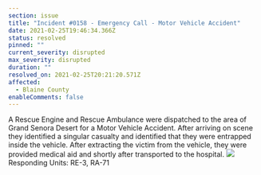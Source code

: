 ```yaml
---
section: issue
title: "Incident #0158 - Emergency Call - Motor Vehicle Accident"
date: 2021-02-25T19:46:34.366Z
status: resolved
pinned: ""
current_severity: disrupted
max_severity: disrupted
duration: ""
resolved_on: 2021-02-25T20:21:20.571Z
affected:
  - Blaine County
enableComments: false
---
```

A Rescue Engine and Rescue Ambulance were dispatched to the area of Grand Senora Desert for a Motor Vehicle Accident. After arriving on scene they identified a singular casualty and identified that they were entrapped inside the vehicle. After extracting the victim from the vehicle, they were provided medical aid and shortly after transported to the hospital.
![](https://i.imgur.com/UDeZY2w.png)
Responding Units: RE-3, RA-71